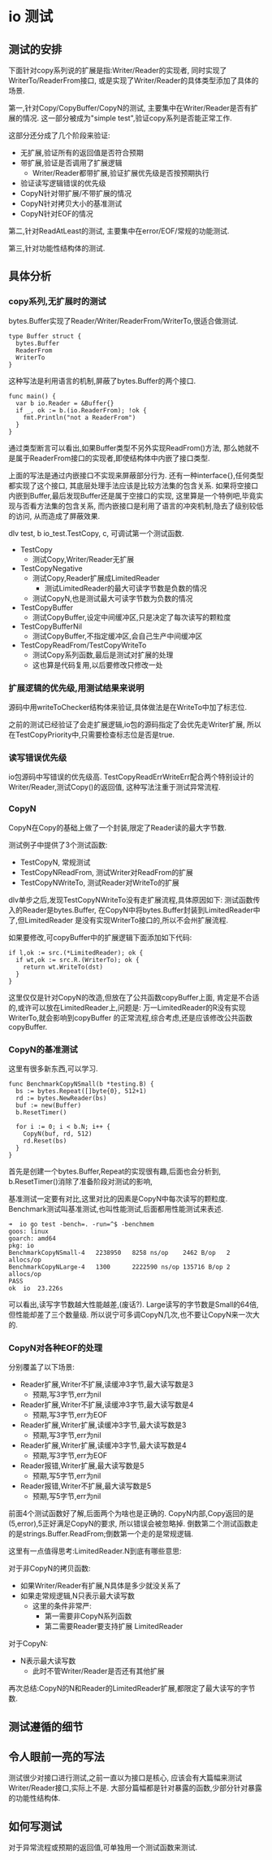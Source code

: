 # io 测试

## 测试的安排

下面针对copy系列说的扩展是指:Writer/Reader的实现者,
同时实现了WriterTo/ReaderFrom接口,
或是实现了Writer/Reader的具体类型添加了具体的场景.

第一,针对Copy/CopyBuffer/CopyN的测试,
主要集中在Writer/Reader是否有扩展的情况.
这一部分被成为"simple test",验证copy系列是否能正常工作.

这部分还分成了几个阶段来验证:

- 无扩展,验证所有的返回值是否符合预期
- 带扩展,验证是否调用了扩展逻辑
  - Writer/Reader都带扩展,验证扩展优先级是否按预期执行
- 验证读写逻辑错误的优先级
- CopyN针对带扩展/不带扩展的情况
- CopyN针对拷贝大小的基准测试
- CopyN针对EOF的情况

第二,针对ReadAtLeast的测试,
主要集中在error/EOF/常规的功能测试.

第三,针对功能性结构体的测试.

## 具体分析

### copy系列,无扩展时的测试

bytes.Buffer实现了Reader/Writer/ReaderFrom/WriterTo,很适合做测试.

    type Buffer struct {
      bytes.Buffer
      ReaderFrom
      WriterTo
    }

这种写法是利用语言的机制,屏蔽了bytes.Buffer的两个接口.

    func main() {
      var b io.Reader = &Buffer{}
      if _, ok := b.(io.ReaderFrom); !ok {
        fmt.Println("not a ReaderFrom")
      }
    }

通过类型断言可以看出,如果Buffer类型不另外实现ReadFrom()方法,
那么她就不是属于ReaderFrom接口的实现者,即使结构体中内嵌了接口类型.

上面的写法是通过内嵌接口不实现来屏蔽部分行为.
还有一种interface{},任何类型都实现了这个接口,
其底层处理手法应该是比较方法集的包含关系.
如果将空接口内嵌到Buffer,最后发现Buffer还是属于空接口的实现,
这里算是一个特例吧,毕竟实现与否看方法集的包含关系,
而内嵌接口是利用了语言的冲突机制,隐去了级别较低的访问,
从而造成了屏蔽效果.

dlv test, b io_test.TestCopy, c, 可调试第一个测试函数.

- TestCopy
  - 测试Copy,Writer/Reader无扩展
- TestCopyNegative
  - 测试Copy,Reader扩展成LimitedReader
    - 测试LimitedReader的最大可读字节数是负数的情况
  - 测试CopyN,也是测试最大可读字节数为负数的情况
- TestCopyBuffer
  - 测试CopyBuffer,设定中间缓冲区,只是决定了每次读写的颗粒度
- TestCopyBufferNil
  - 测试CopyBuffer,不指定缓冲区,会自己生产中间缓冲区
- TestCopyReadFrom/TestCopyWriteTo
  - 测试Copy系列函数,最后是测试对扩展的处理
  - 这也算是代码复用,以后要修改只修改一处

### 扩展逻辑的优先级,用测试结果来说明

源码中用writeToChecker结构体来验证,具体做法是在WriteTo中加了标志位.

之前的测试已经验证了会走扩展逻辑,io包的源码指定了会优先走Writer扩展,
所以在TestCopyPriority中,只需要检查标志位是否是true.

### 读写错误优先级

io包源码中写错误的优先级高.
TestCopyReadErrWriteErr配合两个特别设计的Writer/Reader,测试Copy()的返回值,
这种写法注重于测试异常流程.

### CopyN

CopyN在Copy的基础上做了一个封装,限定了Reader读的最大字节数.

测试例子中提供了3个测试函数:

- TestCopyN, 常规测试
- TestCopyNReadFrom, 测试Writer对ReadFrom的扩展
- TestCopyNWriteTo, 测试Reader对WriteTo的扩展

dlv单步之后,发现TestCopyNWriteTo没有走扩展流程,具体原因如下:
测试函数传入的Reader是bytes.Buffer,
在CopyN中将bytes.Buffer封装到LimitedReader中了,但LimitedReader
是没有实现WriterTo接口的,所以不会州扩展流程.

如果要修改,可copyBuffer中的扩展逻辑下面添加如下代码:

    if l,ok := src.(*LimitedReader); ok {
      if wt,ok := src.R.(WriterTo); ok {
        return wt.WriteTo(dst)
      }
    }

这里仅仅是针对CopyN的改造,但放在了公共函数copyBuffer上面,
肯定是不合适的,或许可以放在LimitedReader上,问题是:
万一LimitedReader的R没有实现WriterTo,就会影响到copyBuffer
的正常流程,综合考虑,还是应该修改公共函数copyBuffer.

### CopyN的基准测试

这里有很多新东西,可以学习.

    func BenchmarkCopyNSmall(b *testing.B) {
      bs := bytes.Repeat([]byte{0}, 512+1)
      rd := bytes.NewReader(bs)
      buf := new(Buffer)
      b.ResetTimer()

      for i := 0; i < b.N; i++ {
        CopyN(buf, rd, 512)
        rd.Reset(bs)
      }
    }

首先是创建一个bytes.Buffer,Repeat的实现很有趣,后面也会分析到,
b.ResetTimer()消除了准备阶段对测试的影响,

基准测试一定要有对比,这里对比的因素是CopyN中每次读写的颗粒度.
Benchmark测试叫基准测试,也叫性能测试,后面都用性能测试来表述.

    ➜  io go test -bench=. -run=^$ -benchmem
    goos: linux
    goarch: amd64
    pkg: io
    BenchmarkCopyNSmall-4   2238950   8258 ns/op    2462 B/op   2 allocs/op
    BenchmarkCopyNLarge-4   1300      2222590 ns/op 135716 B/op 2 allocs/op
    PASS
    ok  io  23.226s

可以看出,读写字节数越大性能越差,(废话?).
Large读写的字节数是Small的64倍,但性能却差了三个数量级.
所以说宁可多调CopyN几次,也不要让CopyN来一次大的.

### CopyN对各种EOF的处理

分别覆盖了以下场景:

- Reader扩展,Writer不扩展,读缓冲3字节,最大读写数是3
  - 预期,写3字节,err为nil
- Reader扩展,Writer不扩展,读缓冲3字节,最大读写数是4
  - 预期,写3字节,err为EOF
- Reader扩展,Writer扩展,读缓冲3字节,最大读写数是3
  - 预期,写3字节,err为nil
- Reader扩展,Writer扩展,读缓冲3字节,最大读写数是4
  - 预期,写3字节,err为EOF
- Reader报错,Writer扩展,最大读写数是5
  - 预期,写5字节,err为nil
- Reader报错,Writer不扩展,最大读写数是5
  - 预期,写5字节,err为nil

前面4个测试函数好了解,后面两个为啥也是正确的.
CopyN内部,Copy返回的是(5,error),5正好满足CopyN的要求,
所以错误会被忽略掉.
倒数第二个测试函数走的是strings.Buffer.ReadFrom;倒数第一个走的是常规逻辑.

这里有一点值得思考:LimitedReader.N到底有哪些意思:

对于非CopyN的拷贝函数:

- 如果Writer/Reader有扩展,N具体是多少就没关系了
- 如果走常规逻辑,N只表示最大读写数
  - 这里的条件非常严:
    - 第一需要非CopyN系列函数
    - 第二需要Reader要支持扩展 LimitedReader

对于CopyN:

- N表示最大读写数
  - 此时不管Writer/Reader是否还有其他扩展

再次总结:CopyN的N和Reader的LimitedReader扩展,都限定了最大读写的字节数.

## 测试遵循的细节

## 令人眼前一亮的写法

测试很少对接口进行测试,之前一直以为接口是核心,
应该会有大篇幅来测试Writer/Reader接口,实际上不是.
大部分篇幅都是针对暴露的函数,少部分针对暴露的功能性结构体.

## 如何写测试

对于异常流程或预期的返回值,可单独用一个测试函数来测试.
